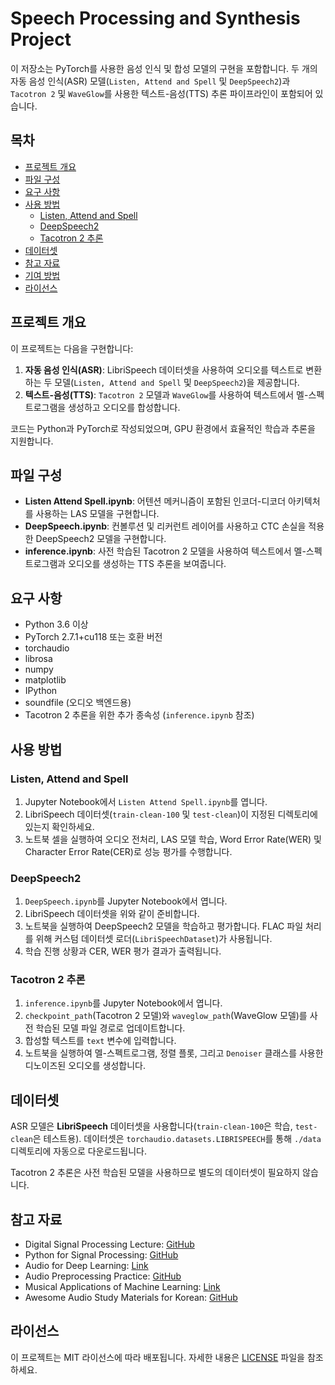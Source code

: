 # Speech Processing and Synthesis Project

이 저장소는 PyTorch를 사용한 음성 인식 및 합성 모델의 구현을 포함합니다. 두 개의 자동 음성 인식(ASR) 모델(`Listen, Attend and Spell` 및 `DeepSpeech2`)과 `Tacotron 2` 및 `WaveGlow`를 사용한 텍스트-음성(TTS) 추론 파이프라인이 포함되어 있습니다.

## 목차
- [프로젝트 개요](#프로젝트-개요)
- [파일 구성](#파일-구성)
- [요구 사항](#요구-사항)
- [사용 방법](#사용-방법)
  - [Listen, Attend and Spell](#listen-attend-and-spell)
  - [DeepSpeech2](#deepspeech2)
  - [Tacotron 2 추론](#tacotron-2-추론)
- [데이터셋](#데이터셋)
- [참고 자료](#참고-자료)
- [기여 방법](#기여-방법)
- [라이선스](#라이선스)

## 프로젝트 개요
이 프로젝트는 다음을 구현합니다:
1. **자동 음성 인식(ASR)**: LibriSpeech 데이터셋을 사용하여 오디오를 텍스트로 변환하는 두 모델(`Listen, Attend and Spell` 및 `DeepSpeech2`)을 제공합니다.
2. **텍스트-음성(TTS)**: `Tacotron 2` 모델과 `WaveGlow`를 사용하여 텍스트에서 멜-스펙트로그램을 생성하고 오디오를 합성합니다.

코드는 Python과 PyTorch로 작성되었으며, GPU 환경에서 효율적인 학습과 추론을 지원합니다.

## 파일 구성
- **Listen Attend Spell.ipynb**: 어텐션 메커니즘이 포함된 인코더-디코더 아키텍처를 사용하는 LAS 모델을 구현합니다.
- **DeepSpeech.ipynb**: 컨볼루션 및 리커런트 레이어를 사용하고 CTC 손실을 적용한 DeepSpeech2 모델을 구현합니다.
- **inference.ipynb**: 사전 학습된 Tacotron 2 모델을 사용하여 텍스트에서 멜-스펙트로그램과 오디오를 생성하는 TTS 추론을 보여줍니다.

## 요구 사항
- Python 3.6 이상
- PyTorch 2.7.1+cu118 또는 호환 버전
- torchaudio
- librosa
- numpy
- matplotlib
- IPython
- soundfile (오디오 백엔드용)
- Tacotron 2 추론을 위한 추가 종속성 (`inference.ipynb` 참조)

## 사용 방법

### Listen, Attend and Spell
1. Jupyter Notebook에서 `Listen Attend Spell.ipynb`를 엽니다.
2. LibriSpeech 데이터셋(`train-clean-100` 및 `test-clean`)이 지정된 디렉토리에 있는지 확인하세요.
3. 노트북 셀을 실행하여 오디오 전처리, LAS 모델 학습, Word Error Rate(WER) 및 Character Error Rate(CER)로 성능 평가를 수행합니다.

### DeepSpeech2
1. `DeepSpeech.ipynb`를 Jupyter Notebook에서 엽니다.
2. LibriSpeech 데이터셋을 위와 같이 준비합니다.
3. 노트북을 실행하여 DeepSpeech2 모델을 학습하고 평가합니다. FLAC 파일 처리를 위해 커스텀 데이터셋 로더(`LibriSpeechDataset`)가 사용됩니다.
4. 학습 진행 상황과 CER, WER 평가 결과가 출력됩니다.

### Tacotron 2 추론
1. `inference.ipynb`를 Jupyter Notebook에서 엽니다.
2. `checkpoint_path`(Tacotron 2 모델)와 `waveglow_path`(WaveGlow 모델)를 사전 학습된 모델 파일 경로로 업데이트합니다.
3. 합성할 텍스트를 `text` 변수에 입력합니다.
4. 노트북을 실행하여 멜-스펙트로그램, 정렬 플롯, 그리고 `Denoiser` 클래스를 사용한 디노이즈된 오디오를 생성합니다.

## 데이터셋
ASR 모델은 **LibriSpeech** 데이터셋을 사용합니다(`train-clean-100`은 학습, `test-clean`은 테스트용). 데이터셋은 `torchaudio.datasets.LIBRISPEECH`를 통해 `./data` 디렉토리에 자동으로 다운로드됩니다.

Tacotron 2 추론은 사전 학습된 모델을 사용하므로 별도의 데이터셋이 필요하지 않습니다.

## 참고 자료
- Digital Signal Processing Lecture: [GitHub](https://github.com/spatialaudio/digital-signal-processing-lecture)
- Python for Signal Processing: [GitHub](https://github.com/unpingco/Python-for-Signal-Processing)
- Audio for Deep Learning: [Link](https://tykimos.github.io/2019/07/04/ISS_2nd_Deep_Learning_Conference_All_Together/)
- Audio Preprocessing Practice: [GitHub](https://github.com/scpark20/audio-preprocessing-practice)
- Musical Applications of Machine Learning: [Link](https://mac.kaist.ac.kr/~juhan/gct634/)
- Awesome Audio Study Materials for Korean: [GitHub](https://github.com/keunwoochoi/awesome-audio-study-materials-for-korean)

## 라이선스
이 프로젝트는 MIT 라이선스에 따라 배포됩니다. 자세한 내용은 [LICENSE](LICENSE) 파일을 참조하세요.